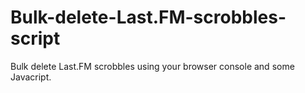 # Bulk-delete-Last.FM-scrobbles-script
Bulk delete Last.FM scrobbles using your browser console and some Javacript.
